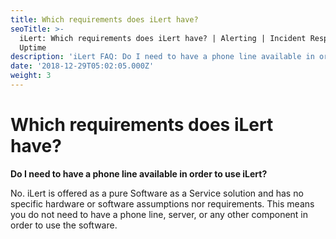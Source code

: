 ```yaml
---
title: Which requirements does iLert have?
seoTitle: >-
  iLert: Which requirements does iLert have? | Alerting | Incident Response |
  Uptime
description: 'iLert FAQ: Do I need to have a phone line available in order to use iLert?'
date: '2018-12-29T05:02:05.000Z'
weight: 3
---
```


# Which requirements does iLert have?

**Do I need to have a phone line available in order to use iLert?**

No. iLert is offered as a pure Software as a Service solution and has no specific hardware or software assumptions nor requirements. This means you do not need to have a phone line, server, or any other component in order to use the software.

